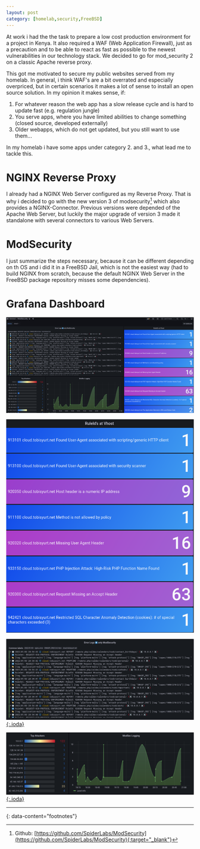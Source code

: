 ```yaml
---
layout: post
category: [homelab,security,FreeBSD]
---
```


At work i had the the task to prepare a low cost production environment for a project in Kenya. It also required a WAF (Web Application Firewall), just as a precaution and to be able to react as fast as possible to the newest vulnerabilities in our technology stack. We decided to go for mod_security 2 on a classic Apache reverse proxy.

This got me motivated to secure my public websites served from my homelab. In general, i think WAF's are a bit overrated and especially overpriced, but in certain scenarios it makes a lot of sense to install an open source solution. In my opinion it makes sense, if:

1. For whatever reason the web app has a slow release cycle and is hard to update fast (e.g. regulation jungle)
2. You serve apps, where you have limited abilities to change something (closed source, developed externally)
3. Older webapps, which do not get updated, but you still want to use them...

In my homelab i have some apps under category 2. and 3., what lead me to tackle this.

# NGINX Reverse Proxy

I already had a NGINX Web Server configured as my Reverse Proxy. That is why i decided to go with the new version 3 of modsecurity[^1] which also provides a NGINX-Connector. Previous versions were depended of the Apache Web Server, but luckily the major upgrade of version 3 made it standalone with several connectors to various Web Servers.

# ModSecurity

I just summarize the steps necessary, because it can be different depending on th OS and i did it in a FreeBSD Jail, which is not the easiest way (had to build NGINX from scratch, because the default NGINX Web Server in the FreeBSD package repository misses some dependencies).

# Grafana Dashboard
[![Grafana Modsecurity Dashboard Overview](/assets/images/modsec_grafana.png)](/assets/images/modsec_grafana.png)

[![Grafana Modsecurity Dashboard Detail1](/assets/images/modsec_grafana1.png)](/assets/images/modsec_grafana1.png)

[![Grafana Modsecurity Dashboard Detail2](/assets/images/modsec_grafana2.png){:.ioda}](/assets/images/modsec_grafana2.png)

[![Grafana Modsecurity Dashboard  Detail3](/assets/images/modsec_grafana3.png){:.ioda}](/assets/images/modsec_grafana3.png)



---
{: data-content="footnotes"}

[^1]: Github: [https://github.com/SpiderLabs/ModSecurity](https://github.com/SpiderLabs/ModSecurity){:target="_blank"}

